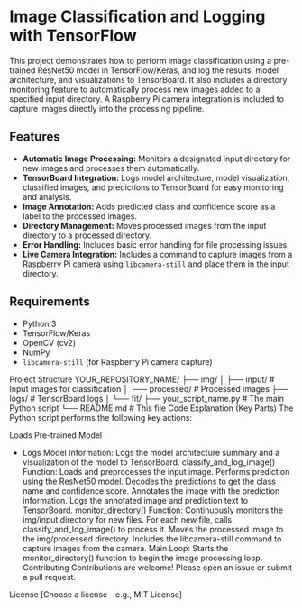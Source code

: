 # Image Classification and Logging with TensorFlow

This project demonstrates how to perform image classification using a pre-trained ResNet50 model in TensorFlow/Keras, and log the results, model architecture, and visualizations to TensorBoard.  It also includes a directory monitoring feature to automatically process new images added to a specified input directory.  A Raspberry Pi camera integration is included to capture images directly into the processing pipeline.

## Features

* **Automatic Image Processing:** Monitors a designated input directory for new images and processes them automatically.
* **TensorBoard Integration:** Logs model architecture, model visualization, classified images, and predictions to TensorBoard for easy monitoring and analysis.
* **Image Annotation:** Adds predicted class and confidence score as a label to the processed images.
* **Directory Management:** Moves processed images from the input directory to a processed directory.
* **Error Handling:** Includes basic error handling for file processing issues.
* **Live Camera Integration:** Includes a command to capture images from a Raspberry Pi camera using `libcamera-still` and place them in the input directory.

## Requirements

* Python 3
* TensorFlow/Keras
* OpenCV (cv2)
* NumPy
* `libcamera-still` (for Raspberry Pi camera capture)

Project Structure
YOUR_REPOSITORY_NAME/
├── img/
│   ├── input/        # Input images for classification
│   └── processed/   # Processed images
├── logs/             # TensorBoard logs
│   └── fit/
├── your_script_name.py # The main Python script
└── README.md         # This file
Code Explanation (Key Parts)
The Python script performs the following key actions:

Loads Pre-trained Model
- Logs Model Information: Logs the model architecture summary and a visualization of the model to TensorBoard.
classify_and_log_image() Function:
Loads and preprocesses the input image.
Performs prediction using the ResNet50 model.
Decodes the predictions to get the class name and confidence score.
Annotates the image with the prediction information.
Logs the annotated image and prediction text to TensorBoard.
monitor_directory() Function:
Continuously monitors the img/input directory for new files.
For each new file, calls classify_and_log_image() to process it.
Moves the processed image to the img/processed directory.
Includes the libcamera-still command to capture images from the camera.
Main Loop: Starts the monitor_directory() function to begin the image processing loop.
Contributing
Contributions are welcome! Please open an issue or submit a pull request.

License
[Choose a license - e.g., MIT License]
